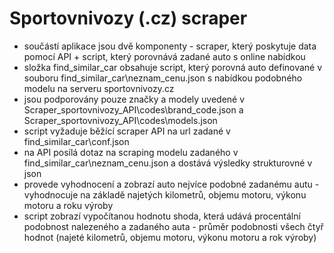 # Sportovnivozy (.cz) scraper
- součástí aplikace jsou dvě komponenty - scraper, který poskytuje data pomocí API + script, který porovnává zadané auto s online nabídkou
- složka find_similar_car obsahuje script, který porovná auto definované v souboru find_similar_car\neznam_cenu.json s nabídkou podobného modelu na serveru sportovnivozy.cz
- jsou podporovány pouze značky a modely uvedené v Scraper_sportovnivozy_API\codes\brand_code.json a Scraper_sportovnivozy_API\codes\models.json
- script vyžaduje běžící scraper API na url zadané v find_similar_car\conf.json
- na API posílá dotaz na scraping modelu zadaného v find_similar_car\neznam_cenu.json a dostává výsledky strukturovné v json
- provede vyhodnocení a zobrazí auto nejvíce podobné zadanému autu - vyhodnocuje na základě najetých kilometrů, objemu motoru, výkonu motoru a roku výroby
- script zobrazí vypočítanou hodnotu shoda, která udává procentální podobnost nalezeného a zadaného auta - průměr podobnosti všech čtyř hodnot (najeté kilometrů, objemu motoru, výkonu motoru a rok výroby)

